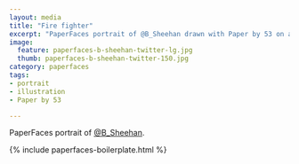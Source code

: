 ```yaml
---
layout: media
title: "Fire fighter"
excerpt: "PaperFaces portrait of @B_Sheehan drawn with Paper by 53 on an iPad."
image: 
  feature: paperfaces-b-sheehan-twitter-lg.jpg
  thumb: paperfaces-b-sheehan-twitter-150.jpg
category: paperfaces
tags: 
- portrait
- illustration
- Paper by 53

---
```


PaperFaces portrait of [@B_Sheehan](http://twitter.com/B_Sheehan).

{% include paperfaces-boilerplate.html %}